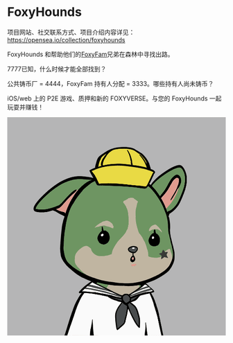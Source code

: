 # FoxyHounds

项目网站、社交联系方式、项目介绍内容详见：https://opensea.io/collection/foxyhounds

FoxyHounds 和帮助他们的[FoxyFam](https://opensea.io/collection/foxyfamnft)兄弟在森林中寻找出路。

7777已知，什么时候才能全部找到？

公共铸币厂 = 4444，FoxyFam 持有人分配 = 3333。哪些持有人尚未铸币？

iOS/web 上的 P2E 游戏、质押和新的 FOXYVERSE。与您的 FoxyHounds 一起玩耍并赚钱！

![nft](01.png)
